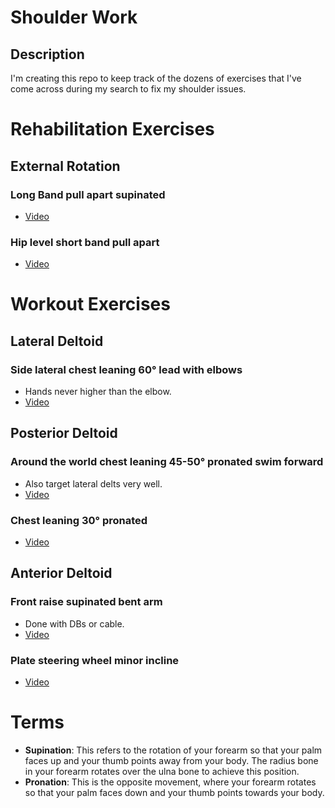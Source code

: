 # Shoulder Work

## Description

I'm creating this repo to keep track of the dozens of exercises that I've come across during my search to fix my shoulder issues.

# Rehabilitation Exercises

## External Rotation

### Long Band pull apart supinated

- [Video](https://youtu.be/Y7hD07u6-zg?si=KZNYAHBIaGCVI6T8&t=538)

### Hip level short band pull apart

- [Video](https://youtu.be/Y7hD07u6-zg?si=nXJw64Pz-IZmQg5s&t=552)

# Workout Exercises

## Lateral Deltoid

### Side lateral chest leaning 60° lead with elbows

- Hands never higher than the elbow.
- [Video](https://youtu.be/to7y50jfa5M?si=Ns3v_W8K6TS4Sw-Q&t=280)

## Posterior Deltoid

### Around the world chest leaning 45-50° pronated swim forward

- Also target lateral delts very well.
- [Video](https://youtu.be/ozZKx9yC24E?si=UklPOrIA_Zp0zcTa&t=770)

### Chest leaning 30° pronated

- [Video](https://youtu.be/ozZKx9yC24E?si=PIeQeAZokWWM-E86&t=556)

## Anterior Deltoid

### Front raise supinated bent arm

- Done with DBs or cable.
- [Video](https://youtu.be/ozZKx9yC24E?si=FVeiMFRxXEYG-xkj&t=635)

### Plate steering wheel minor incline

- [Video](https://youtu.be/ozZKx9yC24E?si=razgaJnQs8b4g_bj&t=760)

# Terms

- **Supination**: This refers to the rotation of your forearm so that your palm faces up and your thumb points away from your body. The radius bone in your forearm rotates over the ulna bone to achieve this position.
- **Pronation**: This is the opposite movement, where your forearm rotates so that your palm faces down and your thumb points towards your body.
